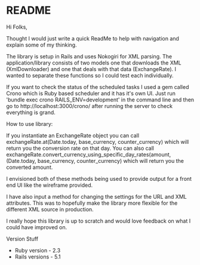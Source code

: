 # README

Hi Folks,

Thought I would just write a quick ReadMe to help with navigation and explain some of my thinking.

The library is setup in Rails and uses Nokogiri for XML parsing. The application/library consists of two models one that downloads the XML (XmlDownloader) and one that deals with that data (ExchangeRate). I wanted to separate these functions so I could test each individually.

If you want to check the status of the scheduled tasks I used a gem called Crono which is Ruby based scheduler and it has it's own UI. Just run 'bundle exec crono RAILS_ENV=development' in the command line and then go to http://localhost:3000/crono/ after running the server to check everything is grand.

How to use library:

If you instantiate an ExchangeRate object you can call exchangeRate.at(Date.today, base_currency, counter_currency) which will return you the conversion rate on that day. You can also call exchangeRate.convert_currency_using_specific_day_rates(amount, (Date.today, base_currency, counter_currency) which will return you the converted amount.

I envisioned both of these methods being used to provide output for a front end UI like the wireframe provided.

I have also input a method for changing the settings for the URL and XML attributes. This was to hopefully make the library more flexible for the different XML source in production.

I really hope this library is up to scratch and would love feedback on what I could have improved on.

Version Stuff
* Ruby version - 2.3
* Rails versions - 5.1
